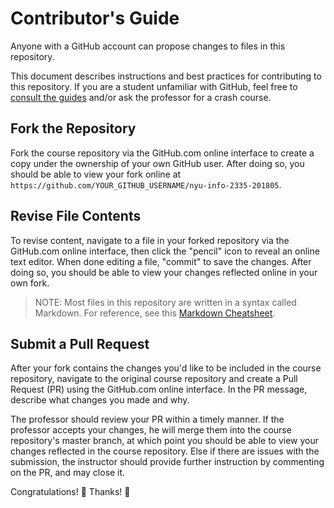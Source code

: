 # Contributor's Guide

Anyone with a GitHub account can propose changes to files in this repository.

This document describes instructions and best practices for contributing to this repository. If you are a student unfamiliar with GitHub, feel free to [consult the guides](https://guides.github.com/) and/or ask the professor for a crash course.

## Fork the Repository

Fork the course repository via the GitHub.com online interface to create a copy under the ownership of your own GitHub user. After doing so, you should be able to view your fork online at `https://github.com/YOUR_GITHUB_USERNAME/nyu-info-2335-201805`.

## Revise File Contents

To revise content, navigate to a file in your forked repository via the GitHub.com online interface, then click the "pencil" icon to reveal an online text editor. When done editing a file, "commit" to save the changes. After doing so, you should be able to view your changes reflected online in your own fork.

> NOTE: Most files in this repository are written in a syntax called Markdown. For reference, see this [Markdown Cheatsheet](https://guides.github.com/pdfs/markdown-cheatsheet-online.pdf).

## Submit a Pull Request

After your fork contains the changes you'd like to be included in the course repository, navigate to the original course repository and create a Pull Request (PR) using the GitHub.com online interface. In the PR message, describe what changes you made and why.

The professor should review your PR within a timely manner. If the professor accepts your changes, he will merge them into the course repository's master branch, at which point you should be able to view your changes reflected in the course repository. Else if there are issues with the submission, the instructor should provide further instruction by commenting on the PR, and may close it.

Congratulations! :clap: Thanks! :pray:
